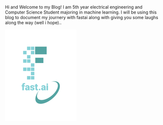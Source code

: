 Hi and Welcome to my Blog! I am 5th year electrical engineering and Computer Science Student majoring in machine learning. I will be using this blog to document my journery with fastai along with giving you some laughs along the way (well i hope)..

![Image of fast.ai logo](images/logo.png)

